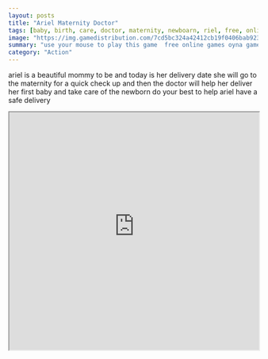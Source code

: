 ```yaml
---
layout: posts
title: "Ariel Maternity Doctor"
tags: [baby, birth, care, doctor, maternity, newboarn, riel, free, online, games, oyna, game, free, games, play, play, games]
image: "https://img.gamedistribution.com/7cd5bc324a42412cb19f0406bab9234f.jpg"
summary: "use your mouse to play this game  free online games oyna game free games play play games"
category: "Action"
---
```


ariel is a beautiful mommy to be and today is her delivery date she will go to the maternity for a quick check up and then the doctor will help her deliver her first baby and take care of the newborn do your best to help ariel have a safe delivery

<iframe width="100%" height="480px;" src="https://flash.gamedistribution.com?game=7cd5bc324a42412cb19f0406bab9234f"></iframe>